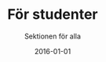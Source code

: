 ---
title: "För studenter"
description: "Sektionen för alla"
subtitle: "Sektionen för alla"
date: 2016-01-01
draft: true
layout: "single"
---